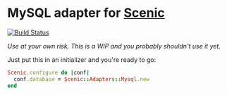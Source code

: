 # MySQL adapter for [Scenic](https://github.com/thoughtbot/scenic)

[![Build Status](https://travis-ci.org/sweatypitts/scenic-mysql.svg?branch=master)](https://travis-ci.org/sweatypitts/scenic-mysql)

*Use at your own risk. This is a WIP and you probably shouldn't use it yet.*

Just put this in an initializer and you're ready to go:

```ruby
Scenic.configure do |conf|
  conf.database = Scenic::Adapters::Mysql.new
end
```
